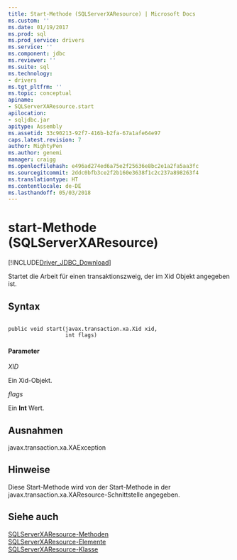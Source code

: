 ```yaml
---
title: Start-Methode (SQLServerXAResource) | Microsoft Docs
ms.custom: ''
ms.date: 01/19/2017
ms.prod: sql
ms.prod_service: drivers
ms.service: ''
ms.component: jdbc
ms.reviewer: ''
ms.suite: sql
ms.technology:
- drivers
ms.tgt_pltfrm: ''
ms.topic: conceptual
apiname:
- SQLServerXAResource.start
apilocation:
- sqljdbc.jar
apitype: Assembly
ms.assetid: 33c90213-92f7-416b-b2fa-67a1afe64e97
caps.latest.revision: 7
author: MightyPen
ms.author: genemi
manager: craigg
ms.openlocfilehash: e496ad274ed6a75e2f25636e8bc2e1a2fa5aa3fc
ms.sourcegitcommit: 2ddc0bfb3ce2f2b160e3638f1c2c237a898263f4
ms.translationtype: HT
ms.contentlocale: de-DE
ms.lasthandoff: 05/03/2018
---
```

# <a name="start-method-sqlserverxaresource"></a>start-Methode (SQLServerXAResource)
[!INCLUDE[Driver_JDBC_Download](../../../includes/driver_jdbc_download.md)]

  Startet die Arbeit für einen transaktionszweig, der im Xid Objekt angegeben ist.  
  
## <a name="syntax"></a>Syntax  
  
```  
  
public void start(javax.transaction.xa.Xid xid,  
                  int flags)  
```  
  
#### <a name="parameters"></a>Parameter  
 *XID*  
  
 Ein Xid-Objekt.  
  
 *flags*  
  
 Ein **Int** Wert.  
  
## <a name="exceptions"></a>Ausnahmen  
 javax.transaction.xa.XAException  
  
## <a name="remarks"></a>Hinweise  
 Diese Start-Methode wird von der Start-Methode in der javax.transaction.xa.XAResource-Schnittstelle angegeben.  
  
## <a name="see-also"></a>Siehe auch  
 [SQLServerXAResource-Methoden](../../../connect/jdbc/reference/sqlserverxaresource-methods.md)   
 [SQLServerXAResource-Elemente](../../../connect/jdbc/reference/sqlserverxaresource-members.md)   
 [SQLServerXAResource-Klasse](../../../connect/jdbc/reference/sqlserverxaresource-class.md)  
  
  
